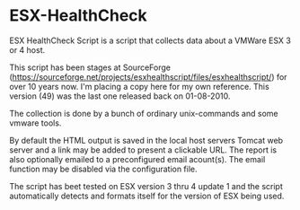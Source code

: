# ESX-HealthCheck
ESX HealthCheck Script is a script that collects data about a VMWare ESX 3 or 4 host.

This script has been stages at SourceForge (https://sourceforge.net/projects/esxhealthscript/files/esxhealthscript/)
for over 10 years now.  I'm placing a copy here for my own reference.  This version (49) was 
the last one released back on 01-08-2010.

The collection is done by a bunch of ordinary unix-commands and some vmware tools.

By default the HTML output is saved in the local host servers Tomcat web server and 
a link may be added to present a clickable URL.  The report is also optionally emailed
to a preconfigured email acount(s). The email function may be disabled via the 
configuration file.

The script has beet tested on ESX version 3 thru 4 update 1 and the script automatically
detects and formats itself for the version of ESX being used.



